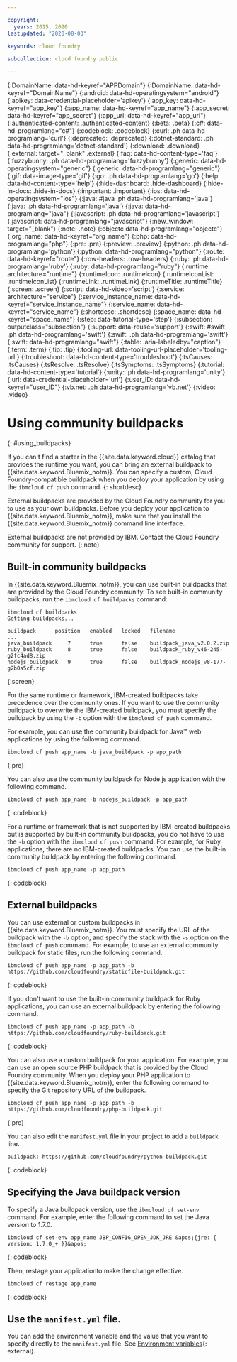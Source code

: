 ```yaml
---

copyright:
  years: 2015, 2020
lastupdated: "2020-08-03"

keywords: cloud foundry

subcollection: cloud foundry public

---
```




{:DomainName: data-hd-keyref="APPDomain"}
{:DomainName: data-hd-keyref="DomainName"}
{:android: data-hd-operatingsystem="android"}
{:apikey: data-credential-placeholder='apikey'}
{:app_key: data-hd-keyref="app_key"}
{:app_name: data-hd-keyref="app_name"}
{:app_secret: data-hd-keyref="app_secret"}
{:app_url: data-hd-keyref="app_url"}
{:authenticated-content: .authenticated-content}
{:beta: .beta}
{:c#: data-hd-programlang="c#"}
{:codeblock: .codeblock}
{:curl: .ph data-hd-programlang='curl'}
{:deprecated: .deprecated}
{:dotnet-standard: .ph data-hd-programlang='dotnet-standard'}
{:download: .download}
{:external: target="_blank" .external}
{:faq: data-hd-content-type='faq'}
{:fuzzybunny: .ph data-hd-programlang='fuzzybunny'}
{:generic: data-hd-operatingsystem="generic"}
{:generic: data-hd-programlang="generic"}
{:gif: data-image-type='gif'}
{:go: .ph data-hd-programlang='go'}
{:help: data-hd-content-type='help'}
{:hide-dashboard: .hide-dashboard}
{:hide-in-docs: .hide-in-docs}
{:important: .important}
{:ios: data-hd-operatingsystem="ios"}
{:java: #java .ph data-hd-programlang='java'}
{:java: .ph data-hd-programlang='java'}
{:java: data-hd-programlang="java"}
{:javascript: .ph data-hd-programlang='javascript'}
{:javascript: data-hd-programlang="javascript"}
{:new_window: target="_blank"}
{:note: .note}
{:objectc data-hd-programlang="objectc"}
{:org_name: data-hd-keyref="org_name"}
{:php: data-hd-programlang="php"}
{:pre: .pre}
{:preview: .preview}
{:python: .ph data-hd-programlang='python'}
{:python: data-hd-programlang="python"}
{:route: data-hd-keyref="route"}
{:row-headers: .row-headers}
{:ruby: .ph data-hd-programlang='ruby'}
{:ruby: data-hd-programlang="ruby"}
{:runtime: architecture="runtime"}
{:runtimeIcon: .runtimeIcon}
{:runtimeIconList: .runtimeIconList}
{:runtimeLink: .runtimeLink}
{:runtimeTitle: .runtimeTitle}
{:screen: .screen}
{:script: data-hd-video='script'}
{:service: architecture="service"}
{:service_instance_name: data-hd-keyref="service_instance_name"}
{:service_name: data-hd-keyref="service_name"}
{:shortdesc: .shortdesc}
{:space_name: data-hd-keyref="space_name"}
{:step: data-tutorial-type='step'}
{:subsection: outputclass="subsection"}
{:support: data-reuse='support'}
{:swift: #swift .ph data-hd-programlang='swift'}
{:swift: .ph data-hd-programlang='swift'}
{:swift: data-hd-programlang="swift"}
{:table: .aria-labeledby="caption"}
{:term: .term}
{:tip: .tip}
{:tooling-url: data-tooling-url-placeholder='tooling-url'}
{:troubleshoot: data-hd-content-type='troubleshoot'}
{:tsCauses: .tsCauses}
{:tsResolve: .tsResolve}
{:tsSymptoms: .tsSymptoms}
{:tutorial: data-hd-content-type='tutorial'}
{:unity: .ph data-hd-programlang='unity'}
{:url: data-credential-placeholder='url'}
{:user_ID: data-hd-keyref="user_ID"}
{:vb.net: .ph data-hd-programlang='vb.net'}
{:video: .video}

# Using community buildpacks
{: #using_buildpacks}

If you can't find a starter in the {{site.data.keyword.cloud}} catalog that provides the runtime you want, you can bring an external buildpack to {{site.data.keyword.Bluemix_notm}}. You can specify a custom, Cloud Foundry-compatible buildpack when you deploy your application by using the `ibmcloud cf push` command.
{: shortdesc}

External buildpacks are provided by the Cloud Foundry community for you to use as your own buildpacks. Before you deploy your application to {{site.data.keyword.Bluemix_notm}}, make sure that you install the {{site.data.keyword.Bluemix_notm}} command line interface.

External buildpacks are not provided by IBM. Contact the Cloud Foundry community for support.
{: note}

## Built-in community buildpacks

In {{site.data.keyword.Bluemix_notm}}, you can use built-in buildpacks that are provided by the Cloud Foundry community. To see built-in community buildpacks, run the `ibmcloud cf buildpacks` command:

```
ibmcloud cf buildpacks
Getting buildpacks...

buildpack      position   enabled   locked   filename
...
java_buildpack     7      true      false    buildpack_java_v2.0.2.zip
ruby_buildpack     8      true      false    buildpack_ruby_v46-245-g2fc4ad8.zip
nodejs_buildpack   9      true      false    buildpack_nodejs_v8-177-g2b0a5cf.zip
```
{:screen}


For the same runtime or framework, IBM-created buildpacks take precedence over the community ones. If you want to use the community buildpack to overwrite the IBM-created buildpack, you must specify the buildpack by using the `-b` option with the `ibmcloud cf push` command.

For example, you can use the community buildpack for Java™ web applications by using the following command.

```
ibmcloud cf push app_name -b java_buildpack -p app_path
```
{:pre}

You can also use the community buildpack for Node.js application with the following command.

```
ibmcloud cf push app_name -b nodejs_buildpack -p app_path
```
{: codeblock}

For a runtime or framework that is not supported by IBM-created buildpacks but is supported by built-in community buildpacks, you do not have to use the `-b` option with the `ibmcloud cf push` command. For example, for Ruby applications, there are no IBM-created buildpacks. You can use the built-in community buildpack by entering the following command.

```
ibmcloud cf push app_name -p app_path
```
{: codeblock}

## External buildpacks

You can use external or custom buildpacks in {{site.data.keyword.Bluemix_notm}}. You must specify the URL of the buildpack with the `-b` option, and specify the stack with the `-s` option on the `ibmcloud cf push` command. For example, to use an external community buildpack for static files, run the following command.

```
ibmcloud cf push app_name -p app_path -b https://github.com/cloudfoundry/staticfile-buildpack.git
```
{: codeblock}

If you don't want to use the built-in community buildpack for Ruby applications, you can use an external buildpack by entering the following command.

```
ibmcloud cf push app_name -p app_path -b https://github.com/cloudfoundry/ruby-buildpack.git
```
{: codeblock}

You can also use a custom buildpack for your application. For example, you can use an open source PHP buildpack that is provided by the Cloud Foundry community. When you deploy your PHP application to {{site.data.keyword.Bluemix_notm}}, enter the following command to specify the Git repository URL of the buildpack.

```
ibmcloud cf push app_name -p app_path -b https://github.com/cloudfoundry/php-buildpack.git
```
{:pre}

You can also edit the `manifest.yml` file in your project to add a `buildpack` line.

```
buildpack: https://github.com/cloudfoundry/python-buildpack.git
```
{: codeblock}


## Specifying the Java buildpack version

To specify a Java buildpack version, use the `ibmcloud cf set-env` command. For example, enter the following command to set the Java version to 1.7.0.

```
ibmcloud cf set-env app_name JBP_CONFIG_OPEN_JDK_JRE &apos;{jre: { version: 1.7.0_+ }}&apos;
```
{: codeblock}

Then, restage your applicationto make the change effective.

```
ibmcloud cf restage app_name
```
{: codeblock}

## Use the `manifest.yml` file.

You can add the environment variable and the value that you want to specify directly to the `manifest.yml` file. See [Environment variables](https://docs.cloudfoundry.org/devguide/deploy-apps/manifest.html#env-block){: external}.


